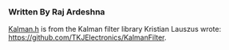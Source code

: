 ### Written By Raj Ardeshna

[Kalman.h](Kalman.h) is from the Kalman filter library Kristian Lauszus wrote: <https://github.com/TKJElectronics/KalmanFilter>.
